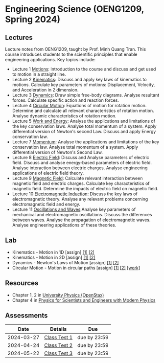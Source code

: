 # Engineering Science (OENG1209, Spring 2024)

## Lectures

Lecture notes from OENG1209, taught by Prof. Minh Quang Tran. This course introduces students to the scientific principles that enable engineering applications. Key topics include:

* Lecture 1 [Motions](./w1-motion1d.md): Introduction to the course and discuss and get used to motion in a straight line.
* Lecture 2 [Kinematics](./w2-motion2d.md): Discuss and apply key laws of kinematics to motions. Calculate key parameters of motions: Displacement, Velocity, and Acceleration in 2 dimension.
* Lecture 3 [Dynamics](./w3-dynamics.md): Draw simple free-body diagrams. Analyse resultant forces. Calculate specific action and reaction forces.
* Lecture 4 [Circular Motion](./w4-circular.md): Equations of motion for rotation motion. Determine and calculate all relevant characteristics of rotation motion. Analyse dynamic characteristics of rotation motion.
* Lecture 5 [Work and Energy](./w5-work.md): Analyse the applications and limitations of the key conservation laws. Analyse total momentum of a system. Apply differential version of Newton's second Law. Discuss and apply Energy conservation law.
* Lecture 7 [Momentum](./w7-momentum.md): Analyse the applications and limitations of the key conservation law. Analyse total momentum of a system. Apply differential version of Newton's Second Law.
* Lecture 8 [Electric Field](electric.md): Discuss and Analyse parameters of electric field. Discuss and analyse energy-based parameters of electric field. Analyse interaction between electric charges. Analyse engineering applications of electric field theory.
* Lecture 9 [Magnetic Field](magnetic.md): Calculate relevant interaction between magnetic field and electric charges. Calculate key characteristics of magnetic field. Determine the impacts of electric field on magnetic field.
* Lecture 10 [Electromagnetic Induction](electromagnetic.md): Discuss the key laws of electromagnetic theory. Analyse any relevant problems concerning electromagnetic field and energy.
* Lecture 11 [Oscillations and Waves](oscillations.md):Analyse key parameters of mechanical and electromagnetic oscillations. Discuss the differences between waves. Analyse the propagation of electromagnetic waves. Analyse engineering applications of these theories.

## Lab

* Kinematics - Motion in 1D \[assign\] [[1]](https://mega.nz/file/yCogBBJK#jdrRs7GpS_5rDYSjG8AOWtA-YFueTtdfPyohmByOmd0) [[2]](https://mega.nz/file/Hf4TWYoK#G7NlMUTmVPqxZqqnuAeD_ts8t5Hs9XlFZfpVPOp7Fu4)
* Kinematics - Motion in 2D \[assign\] [[1]](https://mega.nz/file/LfhwTTAZ#qbapY_DdFoK542VTnW3tW9fsMAzqmjsOWRPuLJEcaJU0) [[2]](https://mega.nz/file/LfhwTTAZ#qbapY_DdFoK542VTnW3tW9fsMAzqmjsOWRPuLJEcaJU)
* Dynamics - Newton's Laws of Motion \[assign\] [[1]](https://mega.nz/file/KPgmSRKR#h3xvo33fyEYLXGjty5jDsQZNJi9TbEafDYEO7hrZ5wU) [[2]](https://mega.nz/file/6eZkkDjK#2PZRUROtz5ByElMDxuNRk0jmCNNT77cnnIXy2Y4jPd4)
* Circular Motion - Motion in circular paths \[assign\] [[1]](https://mega.nz/file/zXIAAZzJ#Xewgtcowh-kMo0MO6A4YNUt07ak8yV0an9869CeUHss) [[2]](https://mega.nz/file/XK5kHQpB#IbjB4X42M-39T1G5ieqaCLjQK2ZhFKFhpDyIzEeopEg) [[work]](./lab4-circular.md)

## Resources

* Chapter 1, 2 in [University Physics (OpenStax)](https://openstax.org/books/university-physics-volume-1/pages/1-introduction)
* Chapter 4 in [Physics for Scientists and Engineers with Modern Physics](https://mega.nz/file/PXZWyTyD#p8mhzYLlFb0CkpF5VavrTKcvue1cGq3QzMREXYjrtlc)

## Assessments
|  Date      |    Details       |  Due   	|
| ------------- |-------------  | ------- |
|    2024-03-27    |     [Class Test 1](https://rmit.instructure.com/courses/135775/assignments/925208)         | due by 23:59       |
|    2024-04-24    |     [Class Test 2](https://rmit.instructure.com/courses/135775/assignments/925209)         | due by 23:59       |
|    2024-05-22    |     [Class Test 3](https://rmit.instructure.com/courses/135775/assignments/925210)         | due by 23:59       |

